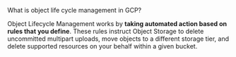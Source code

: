 
What is object life cycle management in GCP?

Object Lifecycle Management works by **taking automated action based on rules that you define**. These rules instruct Object Storage to delete uncommitted multipart uploads, move objects to a different storage tier, and delete supported resources on your behalf within a given bucket.